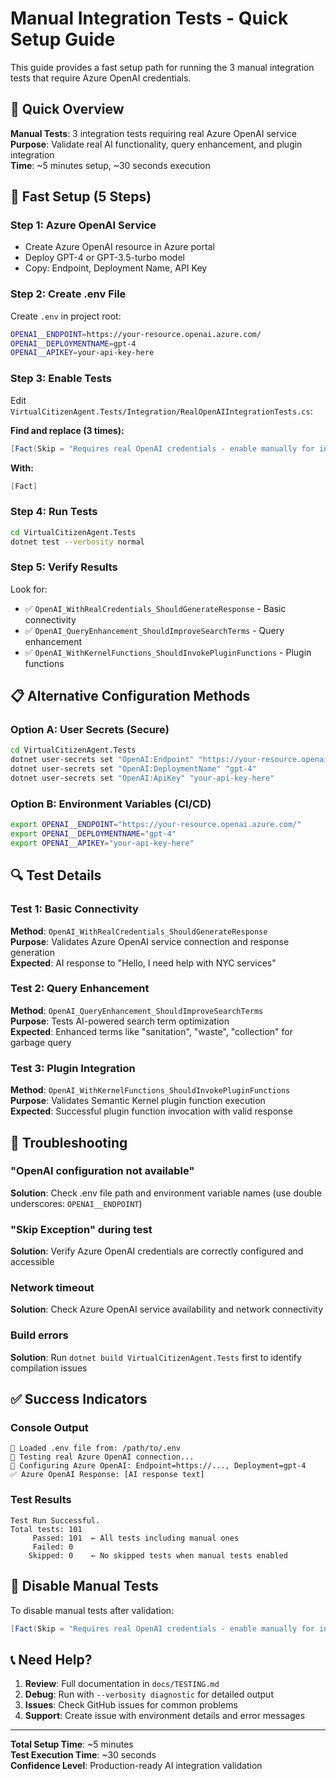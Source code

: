 # Manual Integration Tests - Quick Setup Guide

This guide provides a fast setup path for running the 3 manual integration tests that require Azure OpenAI credentials.

## 🎯 Quick Overview

**Manual Tests**: 3 integration tests requiring real Azure OpenAI service  
**Purpose**: Validate real AI functionality, query enhancement, and plugin integration  
**Time**: ~5 minutes setup, ~30 seconds execution  

## 🚀 Fast Setup (5 Steps)

### Step 1: Azure OpenAI Service
- Create Azure OpenAI resource in Azure portal
- Deploy GPT-4 or GPT-3.5-turbo model
- Copy: Endpoint, Deployment Name, API Key

### Step 2: Create .env File
Create `.env` in project root:
```bash
OPENAI__ENDPOINT=https://your-resource.openai.azure.com/
OPENAI__DEPLOYMENTNAME=gpt-4
OPENAI__APIKEY=your-api-key-here
```

### Step 3: Enable Tests
Edit `VirtualCitizenAgent.Tests/Integration/RealOpenAIIntegrationTests.cs`:

**Find and replace (3 times):**
```csharp
[Fact(Skip = "Requires real OpenAI credentials - enable manually for integration testing")]
```
**With:**
```csharp
[Fact]
```

### Step 4: Run Tests
```bash
cd VirtualCitizenAgent.Tests
dotnet test --verbosity normal
```

### Step 5: Verify Results
Look for:
- ✅ `OpenAI_WithRealCredentials_ShouldGenerateResponse` - Basic connectivity
- ✅ `OpenAI_QueryEnhancement_ShouldImproveSearchTerms` - Query enhancement  
- ✅ `OpenAI_WithKernelFunctions_ShouldInvokePluginFunctions` - Plugin functions

## 📋 Alternative Configuration Methods

### Option A: User Secrets (Secure)
```bash
cd VirtualCitizenAgent.Tests
dotnet user-secrets set "OpenAI:Endpoint" "https://your-resource.openai.azure.com/"
dotnet user-secrets set "OpenAI:DeploymentName" "gpt-4"
dotnet user-secrets set "OpenAI:ApiKey" "your-api-key-here"
```

### Option B: Environment Variables (CI/CD)
```bash
export OPENAI__ENDPOINT="https://your-resource.openai.azure.com/"
export OPENAI__DEPLOYMENTNAME="gpt-4"
export OPENAI__APIKEY="your-api-key-here"
```

## 🔍 Test Details

### Test 1: Basic Connectivity
**Method**: `OpenAI_WithRealCredentials_ShouldGenerateResponse`  
**Purpose**: Validates Azure OpenAI service connection and response generation  
**Expected**: AI response to "Hello, I need help with NYC services"

### Test 2: Query Enhancement
**Method**: `OpenAI_QueryEnhancement_ShouldImproveSearchTerms`  
**Purpose**: Tests AI-powered search term optimization  
**Expected**: Enhanced terms like "sanitation", "waste", "collection" for garbage query

### Test 3: Plugin Integration  
**Method**: `OpenAI_WithKernelFunctions_ShouldInvokePluginFunctions`  
**Purpose**: Validates Semantic Kernel plugin function execution  
**Expected**: Successful plugin function invocation with valid response

## 🐛 Troubleshooting

### "OpenAI configuration not available"
**Solution**: Check .env file path and environment variable names (use double underscores: `OPENAI__ENDPOINT`)

### "Skip Exception" during test
**Solution**: Verify Azure OpenAI credentials are correctly configured and accessible

### Network timeout
**Solution**: Check Azure OpenAI service availability and network connectivity

### Build errors
**Solution**: Run `dotnet build VirtualCitizenAgent.Tests` first to identify compilation issues

## ✅ Success Indicators

### Console Output
```
📁 Loaded .env file from: /path/to/.env
🔌 Testing real Azure OpenAI connection...
🔧 Configuring Azure OpenAI: Endpoint=https://..., Deployment=gpt-4
✅ Azure OpenAI Response: [AI response text]
```

### Test Results
```
Test Run Successful.
Total tests: 101
     Passed: 101  ← All tests including manual ones
     Failed: 0
    Skipped: 0    ← No skipped tests when manual tests enabled
```

## 🔄 Disable Manual Tests

To disable manual tests after validation:
```csharp
[Fact(Skip = "Requires real OpenAI credentials - enable manually for integration testing")]
```

## 📞 Need Help?

1. **Review**: Full documentation in `docs/TESTING.md`
2. **Debug**: Run with `--verbosity diagnostic` for detailed output
3. **Issues**: Check GitHub issues for common problems
4. **Support**: Create issue with environment details and error messages

---

**Total Setup Time**: ~5 minutes  
**Test Execution Time**: ~30 seconds  
**Confidence Level**: Production-ready AI integration validation